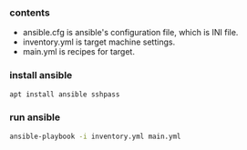 ### contents

- ansible.cfg is ansible's configuration file, which is INI file.
- inventory.yml is target machine settings.
- main.yml is recipes for target.

### install ansible

```sh
apt install ansible sshpass
```

### run ansible

```sh
ansible-playbook -i inventory.yml main.yml
```
